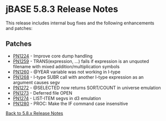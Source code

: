 # jBASE 5.8.3 Release Notes

<PageHeader />

This release includes internal bug fixes and the following enhancements and patches:

## Patches

- [PN1224](./pn1224/README.md) - Improve core dump handling  
- [PN1259](./pn1259/README.md) - TRANS(expression, ...) fails if expression is an unquoted filename with mixed addition/multiplication symbols  
- [PN1260](./pn1260/README.md) - @YEAR variable was not working in I-type  
- [PN1268](./pn1268/README.md) - I-type SUBR call with another I-type expression as an argument causes segv  
- [PN1272](./pn1272/README.md) - @SELECTED now returns SORT/COUNT in universe emulation  
- [PN1273](./pn1273/README.md) - Deferred file OPEN
- [PN1274](./pn1274/README.md) - LIST-ITEM segvs in d3 emulation
- [PN1280](./pn1280/README.md) - PROC: Make the IF command case insensitive  

[Back to 5.8.x Release Notes](./../README.md)
  
<PageFooter />
